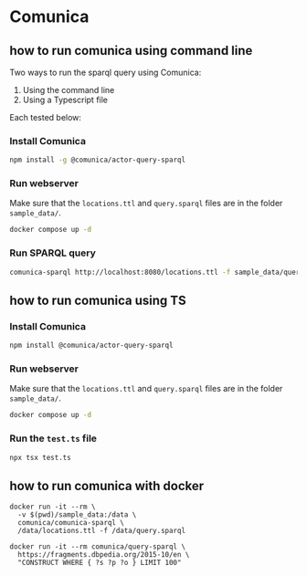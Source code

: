 # Comunica

## how to run comunica using command line
Two ways to run the sparql query using Comunica:
1. Using the command line
2. Using a Typescript file

Each tested below:

### Install Comunica
```bash
npm install -g @comunica/actor-query-sparql
```

### Run webserver
Make sure that the `locations.ttl` and `query.sparql` files are in the folder `sample_data/`.
```bash
docker compose up -d
```

### Run SPARQL query
```bash
comunica-sparql http://localhost:8080/locations.ttl -f sample_data/query.sparql
```


## how to run comunica using TS
### Install Comunica
```bash
npm install @comunica/actor-query-sparql
```

### Run webserver
Make sure that the `locations.ttl` and `query.sparql` files are in the folder `sample_data/`.
```bash
docker compose up -d
```

### Run the `test.ts` file
```bash
npx tsx test.ts
```

## how to run comunica with docker
```shell
docker run -it --rm \
  -v $(pwd)/sample_data:/data \
  comunica/comunica-sparql \
  /data/locations.ttl -f /data/query.sparql
```

```shell
docker run -it --rm comunica/query-sparql \
  https://fragments.dbpedia.org/2015-10/en \
  "CONSTRUCT WHERE { ?s ?p ?o } LIMIT 100"
```
